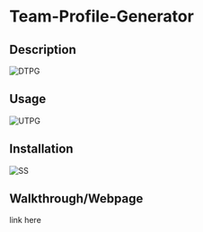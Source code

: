 # Team-Profile-Generator
  
## Description
![DTPG](https://user-images.githubusercontent.com/100335717/184991606-5d8ca823-0005-41c0-84e8-fbd64b551358.png)



## Usage
![UTPG](https://user-images.githubusercontent.com/100335717/184991881-d3eb86f7-d09d-4eba-8116-c8e6179164fc.png)



## Installation
![SS](https://user-images.githubusercontent.com/100335717/184991717-45a474e7-adfe-4c9e-8c04-71540cb19d38.png)




## Walkthrough/Webpage
link here




    
